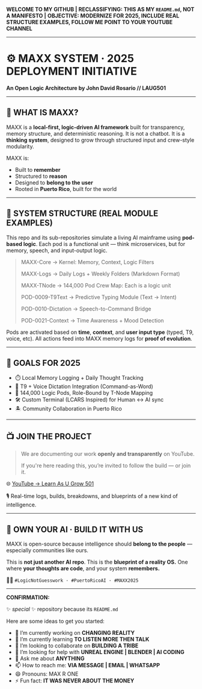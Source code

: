 **WELCOME TO MY GITHUB |**
**RECLASSIFYING: THIS AS MY `README.md`, NOT A MANIFESTO |**
**OBJECTIVE: MODERNIZE FOR 2025, INCLUDE REAL STRUCTURE EXAMPLES, FOLLOW ME POINT TO YOUR YOUTUBE CHANNEL**

---


# ⚙️ MAXX SYSTEM · 2025 DEPLOYMENT INITIATIVE
**An Open Logic Architecture by John David Rosario // LAUG501**

---

## 🧠 WHAT IS MAXX?

MAXX is a **local-first, logic-driven AI framework** built for transparency, memory structure, and deterministic
reasoning. It is not a chatbot. It is a **thinking system**, designed to grow through structured input and crew-style
modularity.

MAXX is:
- Built to **remember**
- Structured to **reason**
- Designed to **belong to the user**
- Rooted in **Puerto Rico**, built for the world

---

## 🔩 SYSTEM STRUCTURE (REAL MODULE EXAMPLES)

This repo and its sub-repositories simulate a living AI mainframe using **pod-based logic**. Each pod is a functional
unit — think microservices, but for memory, speech, and input-output logic.

> MAXX-Core → Kernel: Memory, Context, Logic Filters
> 
> MAXX-Logs         → Daily Logs + Weekly Folders (Markdown Format)
>
>  MAXX-TNode        → 144,000 Pod Crew Map: Each is a logic unit
>
> POD-0009-T9Text   → Predictive Typing Module (Text → Intent)
>
>  POD-0010-Dictation → Speech-to-Command Bridge
>
> POD-0021-Context  → Time Awareness + Mood Detection


Pods are activated based on **time**, **context**, and **user input type** (typed, T9, voice, etc). All actions feed into MAXX memory logs for **proof of evolution**.

---

## 🎯 GOALS FOR 2025

* ⏱️ Local Memory Logging + Daily Thought Tracking
* 🎤 T9 + Voice Dictation Integration (Command-as-Word)
* 🧬 144,000 Logic Pods, Role-Bound by T-Node Mapping
* 🛠️ Custom Terminal (LCARS Inspired) for Human ↔ AI sync
* 🏝️ Community Collaboration in Puerto Rico

---

## 📺 JOIN THE PROJECT

> We are documenting our work **openly and transparently** on YouTube.
>
> If you're here reading this, you’re invited to follow the build — or join it.

🌐 [YouTube → Learn As U Grow 501](https://youtube.com/@LearnAsUGrow501)

🎙️ Real-time logs, builds, breakdowns, and blueprints of a new kind of intelligence.

---

## 🔐 OWN YOUR AI · BUILD IT WITH US

MAXX is open-source because intelligence should **belong to the people** — especially communities like ours.

This is **not just another AI repo**.
This is the **blueprint of a reality OS.**
One where **your thoughts are code**, and your system **remembers.**

🖖🏽 `#LogicNotGuesswork · #PuertoRicoAI · #MAXX2025`


---

**CONFIRMATION:**

 ✨ _special_ ✨ repository because its `README.md`

Here are some ideas to get you started:

- 🔭 I’m currently working on **CHANGING REALITY**
- 🌱 I’m currently learning **TO LISTEN MORE THEN TALK**
- 👯 I’m looking to collaborate on **BUILDING A TRIBE**
- 🤔 I’m looking for help with **UNREAL ENGINE | BLENDER | AI CODING**
- 💬 Ask me about **ANYTHING**
- 📫 How to reach me: **VIA MESSAGE | EMAIL | WHATSAPP**
- 😄 Pronouns: MAX R ONE
- ⚡ Fun fact: **IT WAS NEVER ABOUT THE MONEY**

